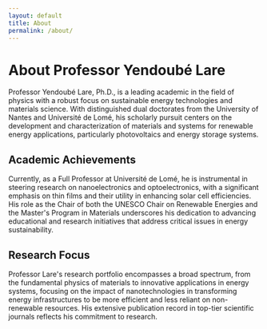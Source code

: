 ```yaml
---
layout: default
title: About
permalink: /about/
---
```


# About Professor Yendoubé Lare

Professor Yendoubé Lare, Ph.D., is a leading academic in the field of physics with a robust focus on sustainable energy technologies and materials science. With distinguished dual doctorates from the University of Nantes and Université de Lomé, his scholarly pursuit centers on the development and characterization of materials and systems for renewable energy applications, particularly photovoltaics and energy storage systems.

## Academic Achievements

Currently, as a Full Professor at Université de Lomé, he is instrumental in steering research on nanoelectronics and optoelectronics, with a significant emphasis on thin films and their utility in enhancing solar cell efficiencies. His role as the Chair of both the UNESCO Chair on Renewable Energies and the Master's Program in Materials underscores his dedication to advancing educational and research initiatives that address critical issues in energy sustainability.

## Research Focus

Professor Lare's research portfolio encompasses a broad spectrum, from the fundamental physics of materials to innovative applications in energy systems, focusing on the impact of nanotechnologies in transforming energy infrastructures to be more efficient and less reliant on non-renewable resources. His extensive publication record in top-tier scientific journals reflects his commitment to research.

